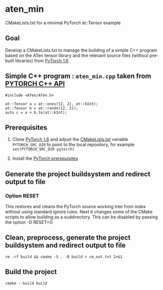 # aten_min
CMakeLists.txt for a minimal PyTorch at::Tensor example

## Goal

Develop a CMakeLists.txt to manage the building of a simple C++ program based on the ATen tensor library and the relevant source files (without pre-built libraries) from [PyTorch 1.6](https://github.com/pytorch/pytorch/tree/1.6)

## Simple C++ program : `aten_min.cpp` taken from [PYTORCH C++ API](https://pytorch.org/cppdocs/)

    #include <ATen/ATen.h>

    at::Tensor a = at::ones({2, 2}, at::kInt);
    at::Tensor b = at::randn({2, 2});
    auto c = a + b.to(at::kInt);

## Prerequisites

1. Clone [PyTorch 1.6](https://github.com/pytorch/pytorch/tree/1.6) and adjust the [CMakeLists.txt](CMakeLists.txt) variable `PYTORCH_SRC_DIR` to point to the local repository, for example `set(PYTORCH_SRC_DIR pytorch)`

2. Install the [PyTorch prerequisites](https://github.com/pytorch/pytorch/tree/1.6#from-source)

## Generate the project buildsystem and redirect output to file
### Option RESET

This restores and cleans the PyTorch source working tree from index without using standard ignore rules. Next it changes some of the CMake scripts to allow building as a suddirectory. This can be disabled by passing the option -D RESET=0.

## Clean, preprocess, generate the project buildsystem and redirect output to file

    rm -rf build && cmake -S . -B build > cm_out.txt 2>&1

## Build the project

    cmake --build build
